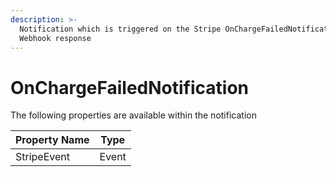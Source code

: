 ```yaml
---
description: >-
  Notification which is triggered on the Stripe OnChargeFailedNotification
  Webhook response
---
```


# OnChargeFailedNotification

The following properties are available within the notification

| Property Name | Type  |
| ------------- | ----- |
| StripeEvent   | Event |
